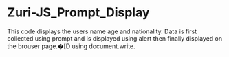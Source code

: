# Zuri-JS_Prompt_Display
This code displays the users name age and nationality. Data is first collected using prompt and is displayed using alert then finally displayed on the brouser page.�[D using document.write.
